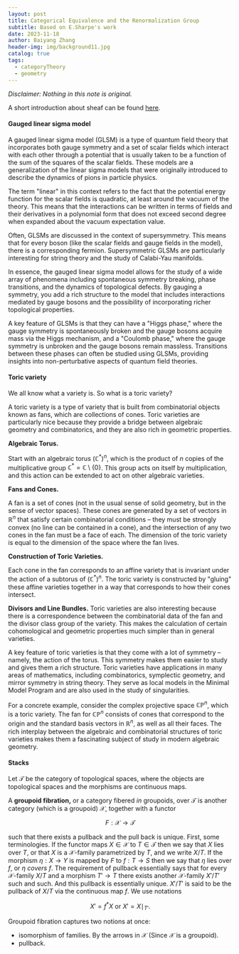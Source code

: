 ```yaml
---
layout: post
title: Categorical Equivalence and the Renormalization Group
subtitle: Based on E.Sharpe's work
date: 2023-11-18
author: Baiyang Zhang
header-img: img/background11.jpg
catalog: true
tags:
  - categoryTheory
  - geometry
---
```


*Disclaimer: Nothing in this note is original.*

A short introduction about sheaf can be found [here](https://www.mathlimbo.net/blog/2023/Basic-Algebraic-Geometry-6/).
####  Gauged linear sigma model

A gauged linear sigma model (GLSM) is a type of quantum field theory that incorporates both gauge symmetry and a set of scalar fields which interact with each other through a potential that is usually taken to be a function of the sum of the squares of the scalar fields. These models are a generalization of the linear sigma models that were originally introduced to describe the dynamics of pions in particle physics.

The term "linear" in this context refers to the fact that the potential energy function for the scalar fields is quadratic, at least around the vacuum of the theory. This means that the interactions can be written in terms of fields and their derivatives in a polynomial form that does not exceed second degree when expanded about the vacuum expectation value.

Often, GLSMs are discussed in the context of supersymmetry. This means that for every boson (like the scalar fields and gauge fields in the model), there is a corresponding fermion. Supersymmetric GLSMs are particularly interesting for string theory and the study of Calabi-Yau manifolds.

In essence, the gauged linear sigma model allows for the study of a wide array of phenomena including spontaneous symmetry breaking, phase transitions, and the dynamics of topological defects. By gauging a symmetry, you add a rich structure to the model that includes interactions mediated by gauge bosons and the possibility of incorporating richer topological properties.

A key feature of GLSMs is that they can have a "Higgs phase," where the gauge symmetry is spontaneously broken and the gauge bosons acquire mass via the Higgs mechanism, and a "Coulomb phase," where the gauge symmetry is unbroken and the gauge bosons remain massless. Transitions between these phases can often be studied using GLSMs, providing insights into non-perturbative aspects of quantum field theories.

#### Toric variety

We all know what a variety is. So what is a toric variety?

A toric variety is a type of variety that is built from combinatorial objects known as fans, which are collections of cones. Toric varieties are particularly nice because they provide a bridge between algebraic geometry and combinatorics, and they are also rich in geometric properties. 

**Algebraic Torus.** 

Start with an algebraic torus $( \mathbb{C}^* )^n$, which is the product of $n$ copies of the multiplicative group $\mathbb{C}^* = \mathbb{C} \setminus \{0\}$. This group acts on itself by multiplication, and this action can be extended to act on other algebraic varieties.

**Fans and Cones.** 

A fan is a set of cones (not in the usual sense of solid geometry, but in the sense of vector spaces). These cones are generated by a set of vectors in $\mathbb{R}^n$ that satisfy certain combinatorial conditions – they must be strongly convex (no line can be contained in a cone), and the intersection of any two cones in the fan must be a face of each. The dimension of the toric variety is equal to the dimension of the space where the fan lives.

**Construction of Toric Varieties.** 

Each cone in the fan corresponds to an affine variety that is invariant under the action of a subtorus of $( \mathbb{C}^* )^n$. The toric variety is constructed by "gluing" these affine varieties together in a way that corresponds to how their cones intersect.

**Divisors and Line Bundles.** Toric varieties are also interesting because there is a correspondence between the combinatorial data of the fan and the divisor class group of the variety. This makes the calculation of certain cohomological and geometric properties much simpler than in general varieties.

A key feature of toric varieties is that they come with a lot of symmetry – namely, the action of the torus. This symmetry makes them easier to study and gives them a rich structure. Toric varieties have applications in many areas of mathematics, including combinatorics, symplectic geometry, and mirror symmetry in string theory. They serve as local models in the Minimal Model Program and are also used in the study of singularities.

For a concrete example, consider the complex projective space $\mathbb{CP}^n$, which is a toric variety. The fan for $\mathbb{CP}^n$ consists of cones that correspond to the origin and the standard basis vectors in $\mathbb{R}^n$, as well as all their faces. The rich interplay between the algebraic and combinatorial structures of toric varieties makes them a fascinating subject of study in modern algebraic geometry.

#### Stacks

Let $\mathcal{T}$ be the category of topological spaces, where the objects are topological spaces and the morphisms are continuous maps. 

A **groupoid fibration,** or a category fibered *in* groupoids, over $\mathcal{T}$ is another category (which is a groupoid) $\mathcal{X}$, together with a functor 

$$
F: \mathcal{X} \to \mathcal{T}
$$

such that there exists a pullback and the pull back is unique. First, some terminologies. If the functor maps $X \in \mathcal{X}$ to $T \in \mathcal{T}$ then we say that $X$ lies over $T$, or that $X$ is a $\mathcal{X}$-family parametrized by $T$, and we write $X / T$. If the morphism $\eta: X \to Y$ is mapped by $F$ to $f: T\to S$ then we say that $\eta$ lies over $f$, or $\eta$ *covers* $f$. The requirement of pullback essentially says that for every $\mathcal{X}$-family $X / T$  and a morphism $T' \to T$ there exists another $\mathcal{X}$-family $X' / T'$ such and such. And this pullback is essentially unique. $X' / T'$ is said to be the pullback of $X / T$ via the continuous map $f$. We use notations

$$
X' = f^{\ast } X \text{ or } X' = X \mid _ {T'}.
$$

Groupoid fibration captures two notions at once:
- isomorphism of families. By the arrows in $\mathcal{X}$ (Since $\mathcal{X}$ is a groupoid).
- pullback.






